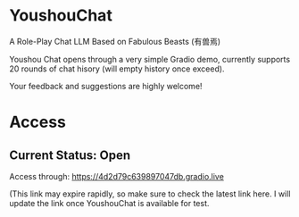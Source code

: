 # YoushouChat
A Role-Play Chat LLM Based on Fabulous Beasts (有兽焉)

Youshou Chat opens through a very simple Gradio demo, currently supports 20 rounds of chat hisory (will empty history once exceed).

Your feedback and suggestions are highly welcome!

# Access
## Current Status: Open
Access through: https://4d2d79c639897047db.gradio.live   

(This link may expire rapidly, so make sure to check the latest link here. I will update the link once YoushouChat is available for test.

